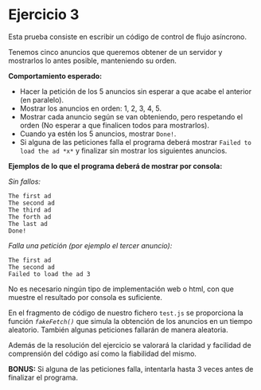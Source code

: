 # Ejercicio 3

Esta prueba consiste en escribir un código de control de flujo asíncrono.

Tenemos cinco anuncios que queremos obtener de un servidor y mostrarlos lo antes posible, manteniendo su orden.

**Comportamiento esperado:**
  - Hacer la petición de los 5 anuncios sin esperar a que acabe el anterior (en paralelo).
  - Mostrar los anuncios en orden: 1, 2, 3, 4, 5.
  - Mostrar cada anuncio según se van obteniendo, pero respetando el orden (No esperar a que finalicen todos para mostrarlos).
  - Cuando ya estén los 5 anuncios, mostrar `Done!`.
  - Si alguna de las peticiones falla el programa deberá mostrar `Failed to load the ad *x*` y finalizar sin mostrar los siguientes anuncios.

**Ejemplos de lo que el programa deberá de mostrar por consola:**

*Sin fallos:*
```
The first ad
The second ad
The third ad
The forth ad
The last ad
Done!
```

*Falla una petición (por ejemplo el tercer anuncio):*
```
The first ad
The second ad
Failed to load the ad 3
```

No es necesario ningún tipo de implementación web o html, con que muestre el resultado por consola es suficiente.

En el fragmento de código de nuestro fichero `test.js` se proporciona la función *`fakeFetch()`* que simula la obtención de los anuncios en un tiempo aleatorio. También algunas peticiones fallarán de manera aleatoria.

Además de la resolución del ejercicio se valorará la claridad y facilidad de comprensión del código así como la fiabilidad del mismo.

**BONUS:** Si alguna de las peticiones falla, intentarla hasta 3 veces antes de finalizar el programa.
